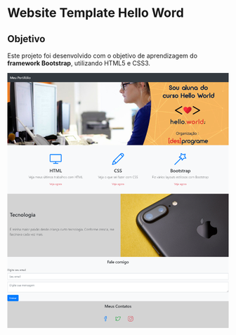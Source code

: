 # Website Template Hello Word

## Objetivo

Este projeto foi desenvolvido com o objetivo de aprendizagem do **framework Bootstrap**, utilizando HTML5 e CSS3.


![](img/printscreen.png)